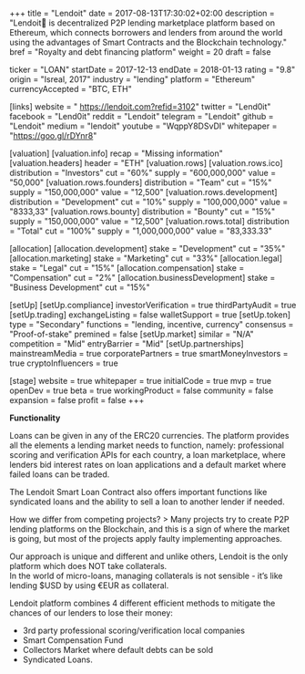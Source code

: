 +++
title = "Lendoit"
date = 2017-08-13T17:30:02+02:00
description = "Lendoit🏅 is decentralized P2P lending marketplace platform based on Ethereum, which connects borrowers and lenders from around the world using the advantages of Smart Contracts and the Blockchain technology."
bref = "Royalty and debt financing platform"
weight = 20
draft = false

ticker = "LOAN"
startDate = 2017-12-13
endDate = 2018-01-13
rating = "9.8"
origin = "Isreal, 2017"
industry = "lending"
platform = "Ethereum"
currencyAccepted = "BTC, ETH"

[links]
  website = " https://lendoit.com?refid=3102"
  twitter = "Lend0it"
  facebook = "Lend0it"
  reddit = "Lendoit"
  telegram = "Lendoit"
  github = "Lendoit"
  medium = "lendoit"
  youtube = "WqppY8DSvDI"
  whitepaper = "https://goo.gl/rDYnr8"

[valuation]
  [valuation.info]
    recap = "Missing information"
  [valuation.headers]
    header = "ETH"
  [valuation.rows]
    [valuation.rows.ico]
      distribution = "Investors"
      cut = "60%"
      supply = "600,000,000"
      value = "50,000"
    [valuation.rows.founders]
      distribution = "Team"
      cut = "15%"
      supply = "150,000,000"
      value = "12,500"
   [valuation.rows.development]
      distribution = "Development"
      cut = "10%"
      supply = "100,000,000"
      value = "8333,33"
   [valuation.rows.bounty]
      distribution = "Bounty"
      cut = "15%"
      supply = "150,000,000"
      value = "12,500"
    [valuation.rows.total]
      distribution = "Total"
      cut = "100%"
      supply = "1,000,000,000"
      value = "83,333.33"

[allocation]
  [allocation.development]
    stake = "Development"
    cut = "35%"
  [allocation.marketing]
    stake = "Marketing"
    cut = "33%"
  [allocation.legal]
    stake = "Legal"
    cut = "15%"
  [allocation.compensation]
    stake = "Compensation"
    cut = "2%"
  [allocation.businessDevelopment]
    stake = "Business Development"
    cut = "15%"

[setUp]
  [setUp.compliance]
    investorVerification = true
    thirdPartyAudit = true
  [setUp.trading]
    exchangeListing = false
    walletSupport = true
  [setUp.token]
    type = "Secondary"
    functions = "lending, incentive, currency"
    consensus = "Proof-of-stake"
    premined = false
  [setUp.market]
    similar = "N/A"
    competition = "Mid"
    entryBarrier = "Mid"
  [setUp.partnerships]
    mainstreamMedia = true
    corporatePartners = true
    smartMoneyInvestors = true
    cryptoInfluencers = true

[stage]
  website = true
  whitepaper = true
  initialCode = true
  mvp = true
  openDev = true
  beta = true
  workingProduct = false
  community = false
  expansion = false
  profit = false
+++


**Functionality**

Loans can be given in any of the ERC20 currencies. The platform provides all the elements a lending market needs to function, namely: professional scoring and verification APIs for each country, a loan marketplace, where lenders bid interest rates on loan applications and a default market where failed loans can be traded.  

The Lendoit Smart Loan Contract also offers important functions like syndicated loans and the ability to sell a loan to another lender if needed.

How we differ from competing projects? > Many projects try to create P2P lending platforms on the Blockchain, and this is a sign of where the market is going, but most of the projects apply faulty implementing approaches.  

Our approach is unique and different and unlike others, Lendoit is the only platform which does NOT take collaterals.  
In the world of micro-loans, managing collaterals is not sensible - it’s like lending $USD by using €EUR as collateral.  

Lendoit platform combines 4 different efficient methods to mitigate the chances of our lenders to lose their money:

* 3rd party professional scoring/verification local companies
* Smart Compensation Fund
* Collectors Market where default debts can be sold
* Syndicated Loans.
